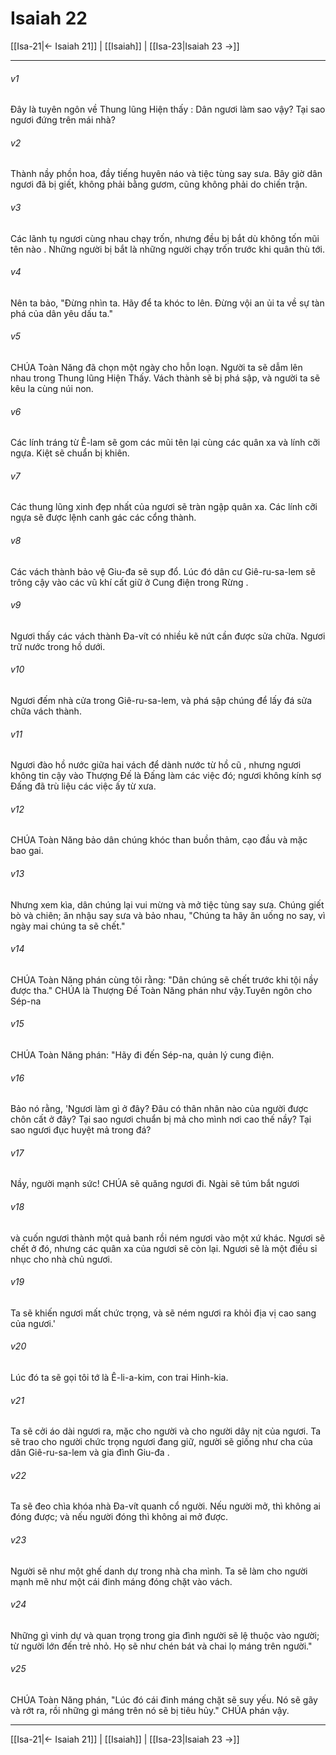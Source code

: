 # Isaiah 22

[[Isa-21|← Isaiah 21]] | [[Isaiah]] | [[Isa-23|Isaiah 23 →]]
***



###### v1 
Đây là tuyên ngôn về Thung lũng Hiện thấy : Dân ngươi làm sao vậy? Tại sao ngươi đứng trên mái nhà? 

###### v2 
Thành nầy phồn hoa, đầy tiếng huyên náo và tiệc tùng say sưa. Bây giờ dân ngươi đã bị giết, không phải bằng gươm, cũng không phải do chiến trận. 

###### v3 
Các lãnh tụ ngươi cùng nhau chạy trốn, nhưng đều bị bắt dù không tốn mũi tên nào . Những người bị bắt là những người chạy trốn trước khi quân thù tới. 

###### v4 
Nên ta bảo, "Đừng nhìn ta. Hãy để ta khóc to lên. Đừng vội an ủi ta về sự tàn phá của dân yêu dấu ta." 

###### v5 
CHÚA Toàn Năng đã chọn một ngày cho hỗn loạn. Người ta sẽ dẫm lên nhau trong Thung lũng Hiện Thấy. Vách thành sẽ bị phá sập, và người ta sẽ kêu la cùng núi non. 

###### v6 
Các lính tráng từ Ê-lam sẽ gom các mũi tên lại cùng các quân xa và lính cỡi ngựa. Kiệt sẽ chuẩn bị khiên. 

###### v7 
Các thung lũng xinh đẹp nhất của ngươi sẽ tràn ngập quân xa. Các lính cỡi ngựa sẽ được lệnh canh gác các cổng thành. 

###### v8 
Các vách thành bảo vệ Giu-đa sẽ sụp đổ. Lúc đó dân cư Giê-ru-sa-lem sẽ trông cậy vào các vũ khí cất giữ ở Cung điện trong Rừng . 

###### v9 
Ngươi thấy các vách thành Đa-vít có nhiều kẽ nứt cần được sửa chữa. Ngươi trữ nước trong hồ dưới. 

###### v10 
Ngươi đếm nhà cửa trong Giê-ru-sa-lem, và phá sập chúng để lấy đá sửa chữa vách thành. 

###### v11 
Ngươi đào hồ nước giữa hai vách để dành nước từ hồ cũ , nhưng ngươi không tin cậy vào Thượng Đế là Đấng làm các việc đó; ngươi không kính sợ Đấng đã trù liệu các việc ấy từ xưa. 

###### v12 
CHÚA Toàn Năng bảo dân chúng khóc than buồn thảm, cạo đầu và mặc bao gai. 

###### v13 
Nhưng xem kìa, dân chúng lại vui mừng và mở tiệc tùng say sưa. Chúng giết bò và chiên; ăn nhậu say sưa và bảo nhau, "Chúng ta hãy ăn uống no say, vì ngày mai chúng ta sẽ chết." 

###### v14 
CHÚA Toàn Năng phán cùng tôi rằng: "Dân chúng sẽ chết trước khi tội nầy được tha." CHÚA là Thượng Đế Toàn Năng phán như vậy.Tuyên ngôn cho Sép-na 

###### v15 
CHÚA Toàn Năng phán: "Hãy đi đến Sép-na, quản lý cung điện. 

###### v16 
Bảo nó rằng, 'Ngươi làm gì ở đây? Đâu có thân nhân nào của người được chôn cất ở đây? Tại sao ngươi chuẩn bị mả cho mình nơi cao thế nầy? Tại sao ngươi đục huyệt mả trong đá? 

###### v17 
Nầy, người mạnh sức! CHÚA sẽ quăng ngươi đi. Ngài sẽ túm bắt ngươi 

###### v18 
và cuốn ngươi thành một quả banh rồi ném ngươi vào một xứ khác. Ngươi sẽ chết ở đó, nhưng các quân xa của ngươi sẽ còn lại. Ngươi sẽ là một điều sỉ nhục cho nhà chủ ngươi. 

###### v19 
Ta sẽ khiến ngươi mất chức trọng, và sẽ ném ngươi ra khỏi địa vị cao sang của ngươi.' 

###### v20 
Lúc đó ta sẽ gọi tôi tớ là Ê-li-a-kim, con trai Hinh-kia. 

###### v21 
Ta sẽ cởi áo dài ngươi ra, mặc cho người và cho người dây nịt của ngươi. Ta sẽ trao cho người chức trọng ngươi đang giữ, người sẽ giống như cha của dân Giê-ru-sa-lem và gia đình Giu-đa . 

###### v22 
Ta sẽ đeo chìa khóa nhà Đa-vít quanh cổ người. Nếu người mở, thì không ai đóng được; và nếu người đóng thì không ai mở được. 

###### v23 
Người sẽ như một ghế danh dự trong nhà cha mình. Ta sẽ làm cho người mạnh mẽ như một cái đinh máng đóng chặt vào vách. 

###### v24 
Những gì vinh dự và quan trọng trong gia đình người sẽ lệ thuộc vào người; từ người lớn đến trẻ nhỏ. Họ sẽ như chén bát và chai lọ máng trên người." 

###### v25 
CHÚA Toàn Năng phán, "Lúc đó cái đinh máng chặt sẽ suy yếu. Nó sẽ gãy và rớt ra, rồi những gì máng trên nó sẽ bị tiêu hủy." CHÚA phán vậy.

***
[[Isa-21|← Isaiah 21]] | [[Isaiah]] | [[Isa-23|Isaiah 23 →]]
